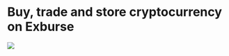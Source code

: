 # Buy, trade and store cryptocurrency on Exburse

<a href="https://exburse.com/"><img src="https://i.postimg.cc/jqXtWsqf/1.jpg"></a>


